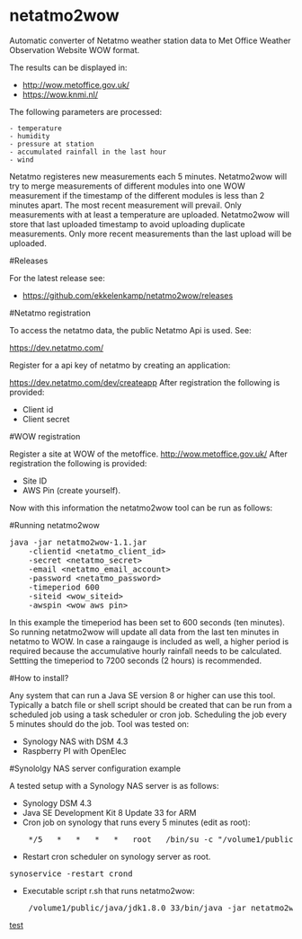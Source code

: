 # netatmo2wow

Automatic converter of Netatmo weather station data to Met Office Weather Observation Website WOW format.

The results can be displayed in:

- http://wow.metoffice.gov.uk/
- https://wow.knmi.nl/

The following parameters are processed:

    - temperature
    - humidity
    - pressure at station
    - accumulated rainfall in the last hour
    - wind


Netatmo registeres new measurements each 5 minutes. Netatmo2wow will try to merge measurements of different modules into one WOW measurement if the timestamp of the different modules is less than 2 minutes apart. The most recent measurement will prevail. Only measurements with at least a temperature are uploaded.
Netatmo2wow will store that last uploaded timestamp to avoid uploading duplicate measurements. Only more recent measurements than the last upload will be uploaded.


#Releases

For the latest release see:

- https://github.com/ekkelenkamp/netatmo2wow/releases

#Netatmo registration

To access the netatmo data, the public Netatmo Api is used. See:

https://dev.netatmo.com/

Register for a api key of netatmo by creating an application:

https://dev.netatmo.com/dev/createapp
After registration the following is provided:

- Client id
- Client secret


#WOW registration

Register a site at WOW of the metoffice.
http://wow.metoffice.gov.uk/
After registration the following is provided:

- Site ID
- AWS Pin (create yourself).

Now  with this information the netatmo2wow tool can be run as follows:

#Running netatmo2wow
<pre>
java -jar netatmo2wow-1.1.jar
    -clientid &lt;netatmo_client_id&gt;
    -secret &lt;netatmo_secret&gt;
    -email &lt;netatmo_email_account&gt;
    -password &lt;netatmo_password&gt;
    -timeperiod 600
    -siteid &lt;wow_siteid&gt;
    -awspin &lt;wow_aws_pin&gt;
</pre>

In this example the timeperiod has been set to 600 seconds (ten minutes).
So running netatmo2wow will update all data from the last ten minutes in netatmo to WOW.
In case a raingauge is included as well, a higher period is required because the accumulative hourly rainfall needs to be calculated. Settting the timeperiod to 7200 seconds (2 hours) is recommended.

#How to install?

Any system that can run a Java SE version 8 or higher can use this tool.
Typically a batch file or shell script should be created that can be run from a scheduled job using a task scheduler or cron job.
Scheduling the job every 5 minutes should do the job.
Tool was tested on:

- Synology NAS with DSM 4.3
- Raspberry PI with OpenElec

#Synololgy NAS server configuration example

A tested setup with a Synology NAS server is as follows:

- Synology DSM 4.3
- Java SE Development Kit 8 Update 33 for ARM
- Cron job on synology that runs every 5 minutes (edit as root):
<pre>
    */5   *   *   *   *   root   /bin/su -c "/volume1/public/netatmo/r.sh" admin
</pre>
- Restart cron scheduler on synology server as root.
<pre>
synoservice -restart crond
</pre>
- Executable script r.sh that runs netatmo2wow:
<pre>
    /volume1/public/java/jdk1.8.0_33/bin/java -jar netatmo2wow-2.2.jar -clientid ......
</pre>

[test](docs/)
